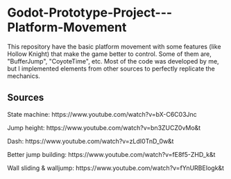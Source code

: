 # Godot-Prototype-Project---Platform-Movement
This repository have the basic platform movement with some features (like Hollow Knight) that make the game better to control. Some of them are, "BufferJump", "CoyoteTime", etc.
Most of the code was developed by me, but I implemented elements from other sources to perfectly replicate the mechanics.
## Sources
<p>State machine: https://www.youtube.com/watch?v=bX-C6C03Jnc</p>
<p>Jump height: https://www.youtube.com/watch?v=bn3ZUCZ0vMo&t</p>
<p>Dash: https://www.youtube.com/watch?v=zLdI0TnD_0w&t</p>
<p>Better jump building: https://www.youtube.com/watch?v=fE8f5-ZHD_k&t</p>
<p>Wall sliding & walljump: https://www.youtube.com/watch?v=fYnURBEIogk&t</p>
